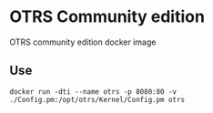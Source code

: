 # OTRS Community edition
OTRS community edition docker image


## Use
`docker run -dti --name otrs -p 8080:80 -v ./Config.pm:/opt/otrs/Kernel/Config.pm otrs`
